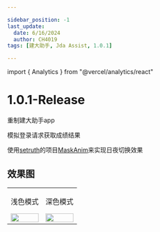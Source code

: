 ```yaml
---

sidebar_position: -1
last_update:
  date: 6/16/2024
  author: CH4019
tags: [建大助手, Jda Assist, 1.0.1]

---
```

import { Analytics } from "@vercel/analytics/react"

# 1.0.1-Release

重制建大助手app

模拟登录请求获取成绩结果

使用[setruth](https://github.com/setruth)的项目[MaskAnim](https://github.com/setruth/MaskAnim)来实现日夜切换效果

## 效果图

<table align="center">
  <tr>
    <td align="center">
      <p>浅色模式</p>
      <img src="/img/Light-show.jpg" width="100%" />
    </td>
    <td align="center">
      <p>深色模式</p>
      <img src="/img/Dark-show.jpg" width="100%" />
    </td>
  </tr>
</table>

<Analytics/>